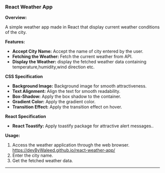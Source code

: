 
### React Weather App

**Overview:**

A simple weather app made in React that display current weather conditions of the city.

**Features:**
- **Accept City Name:** Accept the name of city entered by the user.
- **Fetching the Weather:** Fetch the current weather from API.
- **Display the Weather:** display the fetched weather data containing temperature,humidity,wind direction etc.

**CSS Specification**
- **Background Image:** Background image for smooth attractiveness.
- **Text Alignment:** Align the text for smooth readability.
- **Box-Shadow:** Apply the box shadow to the container.
- **Gradient Color:** Apply the gradient color.
- **Transition Effect:** Apply the transition effect on hover.

**React Specification**
- **React Toastify:** Apply toastify package for attractive alert messages..



**Usage:**
1. Access the weather application through the web browser. https://devByWaleed.github.io/react-weather-app/
2. Enter the city name.
3. Get the fetched weather data.
---
